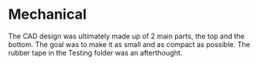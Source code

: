 # Mechanical
The CAD design was ultimately made up of 2 main parts, the top and the bottom. The goal was to make it as small and as compact as possible. The rubber tape in the Testing folder was an afterthought.
